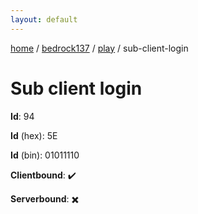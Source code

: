 ```yaml
---
layout: default
---
```


[home](/)  /  [bedrock137](/protocol/bedrock137)  /  [play](/protocol/bedrock137/play)  /  sub-client-login

# Sub client login

**Id**: 94

**Id** (hex): 5E

**Id** (bin): 01011110

**Clientbound**: ✔️

**Serverbound**: ✖️

